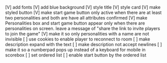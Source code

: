 [V] add fonts
[V] add blue background
[V] style title
[V] style card
[V] make styled button
[V] make start game button only active when there are at least
    two personalities and both are have all attributes confirmed
[V] make Personalities box and start game button appear only
    when there are personalities on screen. leave a message of
    "share the link to invite players to join the game"
[V] make it so only personalities with a name are not invisible
[ ] use cookies to enable player to reconnect to room
[ ] make description expand with the text
[ ] make description not accept newlines
[ ] make it so a numberpad pops up instead of a keyboard for mobile
    in scorebox
[ ] set ordered list
[ ] enable start button by the ordered list